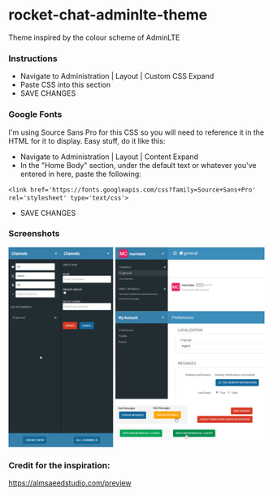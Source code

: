 # rocket-chat-adminlte-theme
Theme inspired by the colour scheme of AdminLTE

### Instructions
- Navigate to Administration | Layout | Custom CSS Expand
- Paste CSS into this section
- SAVE CHANGES

### Google Fonts
I'm using Source Sans Pro for this CSS so you will need to reference it in the HTML for it to display. Easy stuff, do it like this:

- Navigate to Administration | Layout | Content Expand
- In the "Home Body" section, under the default text or whatever you've entered in here, paste the following:

```
<link href='https://fonts.googleapis.com/css?family=Source+Sans+Pro' rel='stylesheet' type='text/css'>
```

- SAVE CHANGES

### Screenshots

![Some random design elements to show it off a little](/adminlte-chat.png?raw=true "Screenshots")

### Credit for the inspiration:
https://almsaeedstudio.com/preview
